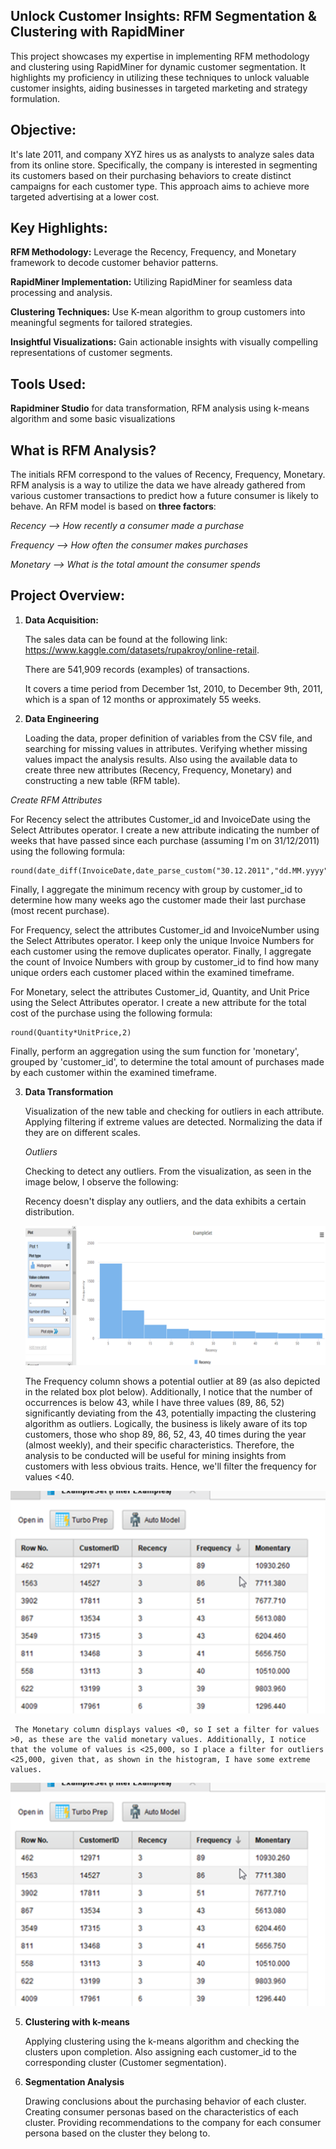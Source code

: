 ## Unlock Customer Insights: RFM Segmentation & Clustering with RapidMiner

This project showcases my expertise in implementing RFM methodology and clustering using RapidMiner for dynamic customer segmentation. It highlights my proficiency in utilizing these techniques to unlock valuable customer insights, aiding businesses in targeted marketing and strategy formulation.

## Objective:

It's late 2011, and company XYZ hires us as analysts to analyze sales data from its online store. Specifically, the company is interested in segmenting its customers based on their purchasing behaviors to create distinct campaigns for each customer type. This approach aims to achieve more targeted advertising at a lower cost. 

## Key Highlights:

**RFM Methodology:** Leverage the Recency, Frequency, and Monetary framework to decode customer behavior patterns.

**RapidMiner Implementation:** Utilizing RapidMiner for seamless data processing and analysis.

**Clustering Techniques:** Use K-mean algorithm to group customers into meaningful segments for tailored strategies.

**Insightful Visualizations:** Gain actionable insights with visually compelling representations of customer segments.


## Tools Used:

   **Rapidminer Studio** for data transformation, RFM analysis using k-means algorithm and some basic visualizations

## What is RFM Analysis?

The initials RFM correspond to the values of Recency, Frequency, Monetary. RFM analysis is a way to utilize the data we have already gathered from various customer transactions to predict how a future consumer is likely to behave. An RFM model is based on **three factors**:

*Recency --> How recently a consumer made a purchase*

*Frequency --> How often the consumer makes purchases*

*Monetary --> What is the total amount the consumer spends*

## Project Overview:
1. **Data Acquisition:**

    The sales data can be found at the following link: https://www.kaggle.com/datasets/rupakroy/online-retail.

    There are 541,909 records (examples) of transactions.
  
    It covers a time period from December 1st, 2010, to December 9th, 2011, which is a span of 12 months or approximately 55 weeks.




2. **Data Engineering**

    Loading the data, proper definition of variables from the CSV file, and searching for missing values in attributes. Verifying whether missing values impact the analysis results. Also using the available data to create three new attributes (Recency, Frequency, Monetary) and constructing a new table (RFM table).
   
  *Create RFM Attributes*

  For Recency select the attributes Customer_id and InvoiceDate using the Select Attributes operator. I create a new attribute indicating the number of weeks that have passed since each purchase (assuming I'm on 31/12/2011) using the following formula:

```
round(date_diff(InvoiceDate,date_parse_custom("30.12.2011","dd.MM.yyyy"))/604800000,0)
```
  Finally, I aggregate the minimum recency with group by customer_id to determine how many weeks ago the customer made their last purchase (most recent purchase).

  For Frequency, select the attributes Customer_id and InvoiceNumber using the Select Attributes operator. I keep only the unique Invoice Numbers for each customer using the remove duplicates operator. Finally, I aggregate the count of Invoice Numbers with group by customer_id to find how many unique orders each customer placed within the examined timeframe.

  For Monetary,  select the attributes Customer_id, Quantity, and Unit Price using the Select Attributes operator. I create a new attribute for the total cost of the purchase using the following formula:

```
round(Quantity*UnitPrice,2)
```

  Finally, perform an aggregation using the sum function for 'monetary', grouped by 'customer_id', to determine the total amount of purchases made by each customer within the examined timeframe.

3. **Data Transformation**

    Visualization of the new table and checking for outliers in each attribute. Applying filtering if extreme values are detected. Normalizing the data if they are on different scales.

    *Outliers*

     Checking to detect any outliers. From the visualization, as seen in the image below, I observe the following:

    Recency doesn't display any outliers, and the data exhibits a certain distribution.
 
   ![Recency](images/recency.png)

    The Frequency column shows a potential outlier at 89 (as also depicted in the related box plot below). Additionally, I notice that the number of occurrences is below 43, while I have three values (89, 86, 52) significantly deviating from the 43, potentially impacting the clustering algorithm as outliers. Logically, the business is likely aware of its top customers, those who shop 89, 86, 52, 43, 40 times during the year (almost weekly), and their specific characteristics. Therefore, the analysis to be conducted will be useful for mining insights from customers with less obvious traits. Hence, we'll filter the frequency for values <40.

  ![Frequency](images/frequency.png)

     The Monetary column displays values <0, so I set a filter for values >0, as these are the valid monetary values. Additionally, I notice that the volume of values is <25,000, so I place a filter for outliers <25,000, given that, as shown in the histogram, I have some extreme values.

  ![Monetary](images/monetary.png)

5. **Clustering with k-means**

    Applying clustering using the k-means algorithm and checking the clusters upon completion. Also assigning each customer_id to the corresponding cluster (Customer segmentation).

6. **Segmentation Analysis**

    Drawing conclusions about the purchasing behavior of each cluster. Creating consumer personas based on the characteristics of each cluster. Providing recommendations to the company for each consumer persona based on the cluster they belong to.  
